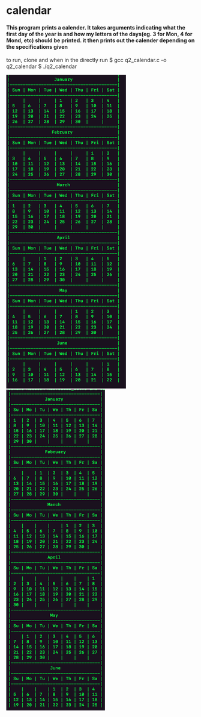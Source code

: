 # calendar
#### This program prints a calender. It takes arguments indicating what the first day of the year is and how my letters of the days(eg. 3 for Mon, 4 for Mond, etc) should be printed. it then prints out the calender depending on the specifications given

to run, clone and when in the directly run
$ gcc q2_calendar.c -o q2_calendar
$ ./q2_calendar <number of letters in a day> <first day of the year>

![Screenshot](screenshot.png)
![Screenshot](screen.png)
